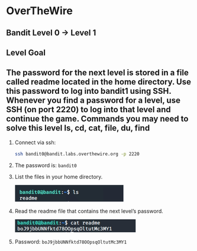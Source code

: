 # OverTheWire
## Bandit Level 0 → Level 1

## Level Goal
The password for the next level is stored in a file called readme located in the home directory. Use this password to log into bandit1 using SSH. Whenever you find a password for a level, use SSH (on port 2220) to log into that level and continue the game.
Commands you may need to solve this level
ls, cd, cat, file, du, find
----------------------------------------------------------------------------------------------------------------------------
1. Connect via ssh: 
	```bash
 	ssh bandit0@bandit.labs.overthewire.org -p 2220
	```
1. The password is: `bandit0` 
1. List the files in your home directory.
 
    ![list files in home directory](images/level0to1.list.files.png?raw=true)

1. Read the readme file that contains the next level’s password. 

	![using cat command read the readme file](images/level0to1.read.readme.png?raw=true)

1. Password: `boJ9jbbUNNfktd78OOpsqOltutMc3MY1`
